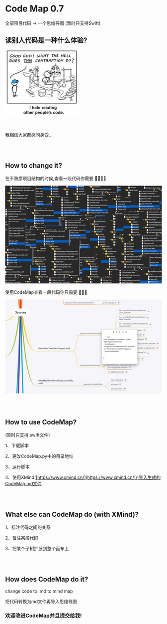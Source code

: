 # Code Map 0.7  

全部项目代码   \-\>   一个思维导图    \(暂时只支持Swift\)



## 读别人代码是一种什么体验?

![](README/06648d915928e59e7221266d7cc31e9f_hd.jpg)


<br>

我相信大家都感同身受...





<br>

<br>

## How to change it?

在不熟悉项目结构的时候,查看一段代码你需要  🤯😱🤔🤮



![](README/分组.jpg)


使用CodeMap查看一段代码你只需要  🧐🤩🥳



![](README/屏幕快照%202019-07-15%20下午10.18.51.png)


<br>

<br>

## How to use CodeMap?

\(暂时只支持.swift文件\)

1、下载脚本

2、更改CodeMap.py中的目录地址

3、运行脚本

4、使用XMind\([https://www.xmind.cn/](https://www.xmind.cn/)\)导入生成的CodeMap.md文件



<br>

<br>

## What else can CodeMap do \(with XMind\)? 

1、标注代码之间的关系

2、备注某段代码

3、把某个子树扩展到整个画布上



<br>

<br>

## How does CodeMap do it?

change code to .md to mind map

把代码转换为md文件再导入思维导图



### 欢迎改进CodeMap并且提交给我\!



